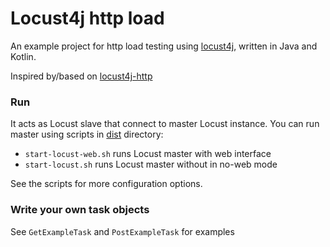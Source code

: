 # Locust4j http load

An example project for http load testing using [locust4j](https://github.com/myzhan/locust4j), written in Java and Kotlin.

Inspired by/based on [locust4j-http](https://github.com/myzhan/locust4j-http)

### Run 

It acts as Locust slave that connect to master Locust instance.
You can run master using scripts in [dist](https://github.com/nejckorasa/locust4j-http-load/tree/master/locust4j-http-load/dist) directory:

- `start-locust-web.sh` runs Locust master with web interface
- `start-locust.sh` runs Locust master without in no-web mode

See the scripts for more configuration options.

### Write your own task objects

See `GetExampleTask` and `PostExampleTask` for examples